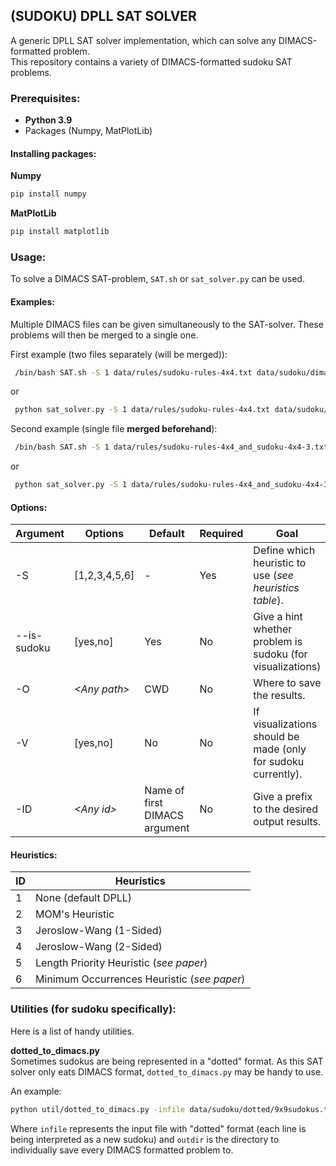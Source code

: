 ## (SUDOKU) DPLL SAT SOLVER

A generic DPLL SAT solver implementation, which can solve any DIMACS-formatted problem.\
This repository contains a variety of DIMACS-formatted sudoku SAT problems.

### Prerequisites:
- **Python 3.9**
- Packages (Numpy, MatPlotLib)

#### Installing packages:

**Numpy**
```Bash
pip install numpy
```

**MatPlotLib**
```Bash
pip install matplotlib
```

### Usage:

To solve a DIMACS SAT-problem, `SAT.sh` or `sat_solver.py` can be used.

#### Examples:
Multiple DIMACS files can be given simultaneously to the SAT-solver. These problems will then 
be merged to a single one.

First example (two files separately (will be merged)):
```bash
 /bin/bash SAT.sh -S 1 data/rules/sudoku-rules-4x4.txt data/sudoku/dimacs/4x4/sudoku-4x4-3.txt
```

or

```bash
 python sat_solver.py -S 1 data/rules/sudoku-rules-4x4.txt data/sudoku/dimacs/4x4/sudoku-4x4-3.txt
```

Second example (single file **merged beforehand**):
```bash
 /bin/bash SAT.sh -S 1 data/rules/sudoku-rules-4x4_and_sudoku-4x4-3.txt
```

or

```bash
 python sat_solver.py -S 1 data/rules/sudoku-rules-4x4_and_sudoku-4x4-3.txt
```

#### Options:

| Argument  | Options| Default| Required  | Goal
|---|---|---|---|---|
| -S  | [1,2,3,4,5,6] | - | Yes  | Define which heuristic to use (_see heuristics table_).  |
| --is-sudoku  | [yes,no]  | Yes  | No  | Give a hint whether problem is sudoku (for visualizations)|
| -O  | _\<Any path>_  | CWD  | No  | Where to save the results. |
| -V  | [yes,no] | No  | No  | If visualizations should be made (only for sudoku currently).|
| -ID  | _\<Any id>_  | Name of first DIMACS argument  | No  | Give a prefix to the desired output results. |

#### Heuristics:

|ID|Heuristics|
|---|---|
|1|None (default DPLL)|
|2|MOM's Heuristic|
|3|Jeroslow-Wang (1-Sided)|
|4|Jeroslow-Wang (2-Sided)|
|5|Length Priority Heuristic (_see paper_)|
|6|Minimum Occurrences Heuristic (_see paper_)|


### Utilities (for sudoku specifically):

Here is a list of handy utilities.

**dotted_to_dimacs.py**\
Sometimes sudokus are being represented in a "dotted" format. As this SAT solver only eats DIMACS
format, `dotted_to_dimacs.py` may be handy to use.

An example:

```Bash
python util/dotted_to_dimacs.py -infile data/sudoku/dotted/9x9sudokus.txt -outdir data/sudoku/dimacs/9x9/
```

Where `infile` represents the input file with "dotted" format (each line is being interpreted as a new sudoku) and
`outdir` is the directory to individually save every DIMACS formatted problem to.
